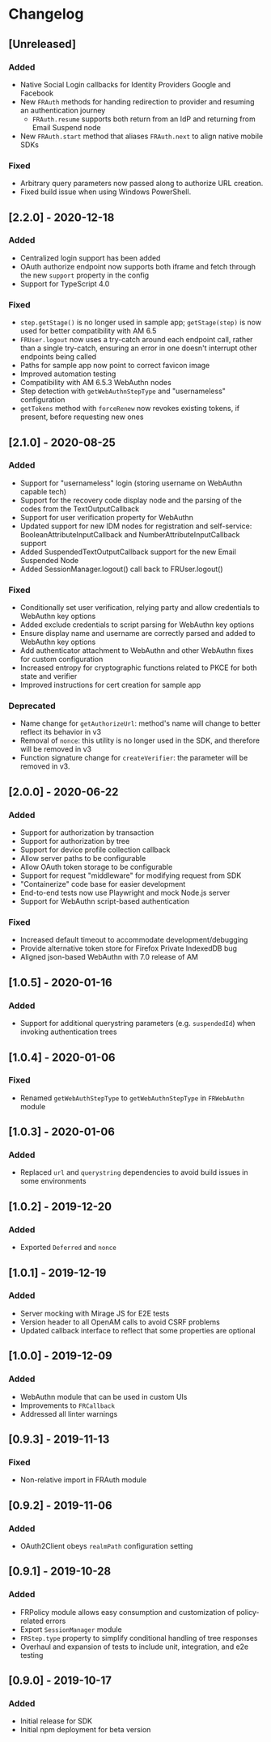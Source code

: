 # Changelog

## [Unreleased]

### Added

- Native Social Login callbacks for Identity Providers Google and Facebook
- New `FRAuth` methods for handing redirection to provider and resuming an authentication journey
  - `FRAuth.resume` supports both return from an IdP and returning from Email Suspend node
- New `FRAuth.start` method that aliases `FRAuth.next` to align native mobile SDKs

### Fixed

- Arbitrary query parameters now passed along to authorize URL creation.
- Fixed build issue when using Windows PowerShell.

## [2.2.0] - 2020-12-18

### Added

- Centralized login support has been added
- OAuth authorize endpoint now supports both iframe and fetch through the new `support` property in the config
- Support for TypeScript 4.0

### Fixed

- `step.getStage()` is no longer used in sample app; `getStage(step)` is now used for better compatibility with AM 6.5
- `FRUser.logout` now uses a try-catch around each endpoint call, rather than a single try-catch, ensuring an error in one doesn't interrupt other endpoints being called
- Paths for sample app now point to correct favicon image
- Improved automation testing
- Compatibility with AM 6.5.3 WebAuthn nodes
- Step detection with `getWebAuthnStepType` and "usernameless" configuration
- `getTokens` method with `forceRenew` now revokes existing tokens, if present, before requesting new ones

## [2.1.0] - 2020-08-25

### Added

- Support for "usernameless" login (storing username on WebAuthn capable tech)
- Support for the recovery code display node and the parsing of the codes from the TextOutputCallback
- Support for user verification property for WebAuthn
- Updated support for new IDM nodes for registration and self-service: BooleanAttributeInputCallback and NumberAttributeInputCallback support
- Added SuspendedTextOutputCallback support for the new Email Suspended Node
- Added SessionManager.logout() call back to FRUser.logout()

### Fixed

- Conditionally set user verification, relying party and allow credentials to WebAuthn key options
- Added exclude credentials to script parsing for WebAuthn key options
- Ensure display name and username are correctly parsed and added to WebAuthn key options
- Add authenticator attachment to WebAuthn and other WebAuthn fixes for custom configuration
- Increased entropy for cryptographic functions related to PKCE for both state and verifier
- Improved instructions for cert creation for sample app

### Deprecated

- Name change for `getAuthorizeUrl`: method's name will change to better reflect its behavior in v3
- Removal of `nonce`: this utility is no longer used in the SDK, and therefore will be removed in v3
- Function signature change for `createVerifier`: the parameter will be removed in v3.

## [2.0.0] - 2020-06-22

### Added

- Support for authorization by transaction
- Support for authorization by tree
- Support for device profile collection callback
- Allow server paths to be configurable
- Allow OAuth token storage to be configurable
- Support for request "middleware" for modifying request from SDK
- "Containerize" code base for easier development
- End-to-end tests now use Playwright and mock Node.js server
- Support for WebAuthn script-based authentication

### Fixed

- Increased default timeout to accommodate development/debugging
- Provide alternative token store for Firefox Private IndexedDB bug
- Aligned json-based WebAuthn with 7.0 release of AM

## [1.0.5] - 2020-01-16

### Added

- Support for additional querystring parameters (e.g. `suspendedId`) when invoking authentication trees

## [1.0.4] - 2020-01-06

### Fixed

- Renamed `getWebAuthStepType` to `getWebAuthnStepType` in `FRWebAuthn` module

## [1.0.3] - 2020-01-06

### Added

- Replaced `url` and `querystring` dependencies to avoid build issues in some environments

## [1.0.2] - 2019-12-20

### Added

- Exported `Deferred` and `nonce`

## [1.0.1] - 2019-12-19

### Added

- Server mocking with Mirage JS for E2E tests
- Version header to all OpenAM calls to avoid CSRF problems
- Updated callback interface to reflect that some properties are optional

## [1.0.0] - 2019-12-09

### Added

- WebAuthn module that can be used in custom UIs
- Improvements to `FRCallback`
- Addressed all linter warnings

## [0.9.3] - 2019-11-13

### Fixed

- Non-relative import in FRAuth module

## [0.9.2] - 2019-11-06

### Added

- OAuth2Client obeys `realmPath` configuration setting

## [0.9.1] - 2019-10-28

### Added

- FRPolicy module allows easy consumption and customization of policy-related errors
- Export `SessionManager` module
- `FRStep.type` property to simplify conditional handling of tree responses
- Overhaul and expansion of tests to include unit, integration, and e2e testing

## [0.9.0] - 2019-10-17

### Added

- Initial release for SDK
- Initial npm deployment for beta version
